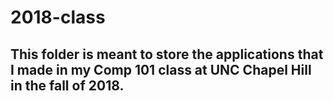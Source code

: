 # 2018-class

## This folder is meant to store the applications that I made in my Comp 101 class at UNC Chapel Hill in the fall of 2018. 
